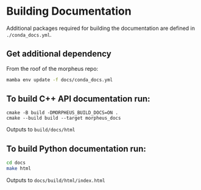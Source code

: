 <!--
 SPDX-FileCopyrightText: Copyright (c) 2021, NVIDIA CORPORATION & AFFILIATES. All rights reserved.
 SPDX-License-Identifier: Apache-2.0

 Licensed under the Apache License, Version 2.0 (the "License");
 you may not use this file except in compliance with the License.
 You may obtain a copy of the License at

 http://www.apache.org/licenses/LICENSE-2.0

 Unless required by applicable law or agreed to in writing, software
 distributed under the License is distributed on an "AS IS" BASIS,
 WITHOUT WARRANTIES OR CONDITIONS OF ANY KIND, either express or implied.
 See the License for the specific language governing permissions and
 limitations under the License.
-->

# Building Documentation

Additional packages required for building the documentation are defined in `./conda_docs.yml`.

## Get additional dependency
From the roof of the morpheus repo:
```bash
mamba env update -f docs/conda_docs.yml
```

## To build C++ API documentation run:
```
cmake -B build -DMORPHEUS_BUILD_DOCS=ON .
cmake --build build --target morpheus_docs
```
Outputs to `build/docs/html`

## To build Python documentation run:
```bash
cd docs
make html
```


Outputs to `docs/build/html/index.html`
